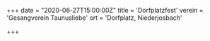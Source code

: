 +++
date = "2020-06-27T15:00:00Z"
title = 'Dorfplatzfest'
verein = 'Gesangverein Taunusliebe'
ort = 'Dorfplatz, Niederjosbach'

+++

      
